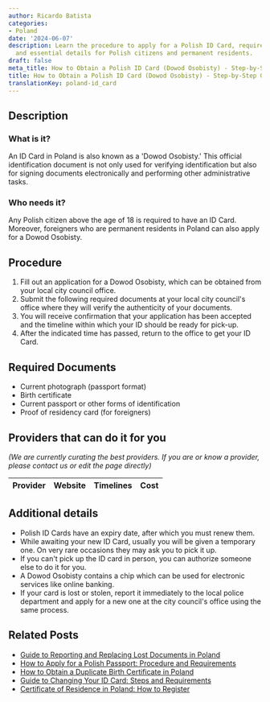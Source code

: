 ```yaml
---
author: Ricardo Batista
categories:
- Poland
date: '2024-06-07'
description: Learn the procedure to apply for a Polish ID Card, required documents,
  and essential details for Polish citizens and permanent residents.
draft: false
meta_title: How to Obtain a Polish ID Card (Dowod Osobisty) - Step-by-Step Guide
title: How to Obtain a Polish ID Card (Dowod Osobisty) - Step-by-Step Guide
translationKey: poland-id_card
---
```


## Description
### What is it?
An ID Card in Poland is also known as a 'Dowod Osobisty.' This official identification document is not only used for verifying identification but also for signing documents electronically and performing other administrative tasks.

### Who needs it?
Any Polish citizen above the age of 18 is required to have an ID Card. Moreover, foreigners who are permanent residents in Poland can also apply for a Dowod Osobisty.

## Procedure
1. Fill out an application for a Dowod Osobisty, which can be obtained from your local city council office.
2. Submit the following required documents at your local city council's office where they will verify the authenticity of your documents.
3. You will receive confirmation that your application has been accepted and the timeline within which your ID should be ready for pick-up.
4. After the indicated time has passed, return to the office to get your ID Card.

## Required Documents
- Current photograph (passport format)
- Birth certificate
- Current passport or other forms of identification
- Proof of residency card (for foreigners)

## Providers that can do it for you

_(We are currently curating the best providers. If you are or know a provider, please contact us or edit the page directly)_

| Provider        |     Website     |     Timelines    |       Cost      |
| :-------------: | :-------------: |  :-------------: | :-------------: |

## Additional details
- Polish ID Cards have an expiry date, after which you must renew them.
- While awaiting your new ID Card, usually you will be given a temporary one. On very rare occasions they may ask you to pick it up.
- If you can't pick up the ID card in person, you can authorize someone else to do it for you.
- A Dowod Osobisty contains a chip which can be used for electronic services like online banking.
- If your card is lost or stolen, report it immediately to the local police department and apply for a new one at the city council's office using the same process.
## Related Posts

- [Guide to Reporting and Replacing Lost Documents in Poland](https://tramitit.com/guides/poland/report_of_lost_documents/)
- [How to Apply for a Polish Passport: Procedure and Requirements](https://tramitit.com/guides/poland/passport/)
- [How to Obtain a Duplicate Birth Certificate in Poland](https://tramitit.com/guides/poland/issuance_of_duplicate_birth_certificate/)
- [Guide to Changing Your ID Card: Steps and Requirements](https://tramitit.com/guides/poland/change_of_id_card/)
- [Certificate of Residence in Poland: How to Register](https://tramitit.com/guides/poland/certificate_of_registration_of_residence/)